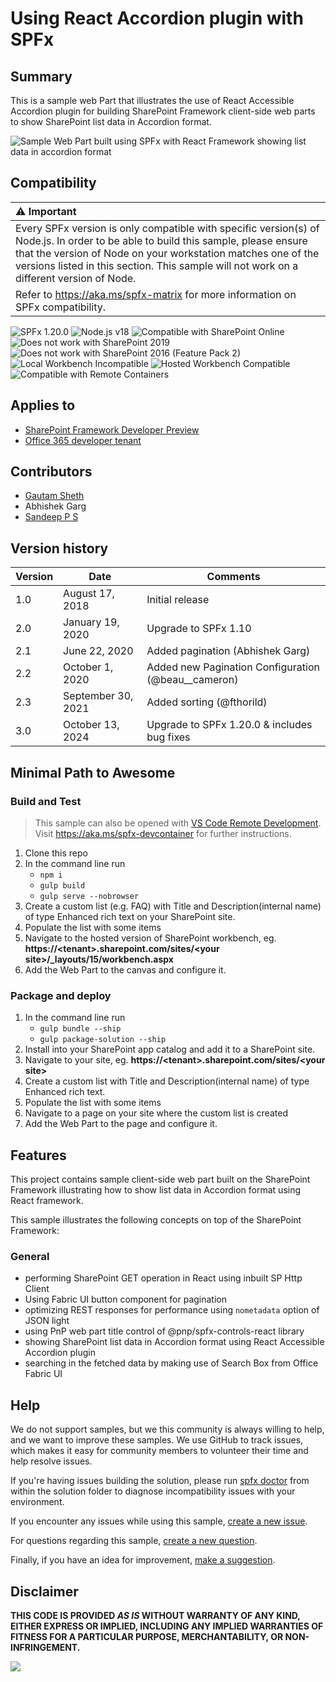 # Using React Accordion plugin with SPFx

## Summary

This is a sample web Part that illustrates the use of React Accessible Accordion plugin for building SharePoint Framework client-side web parts to show SharePoint list data in Accordion format.

![Sample Web Part built using SPFx with React Framework showing list data in accordion format](./assets/AccordionPreview.png)

## Compatibility

| :warning: Important          |
|:---------------------------|
| Every SPFx version is only compatible with specific version(s) of Node.js. In order to be able to build this sample, please ensure that the version of Node on your workstation matches one of the versions listed in this section. This sample will not work on a different version of Node.|
|Refer to <https://aka.ms/spfx-matrix> for more information on SPFx compatibility.   |

![SPFx 1.20.0](https://img.shields.io/badge/SPFx-1.20.0-green.svg) 
![Node.js v18](https://img.shields.io/badge/Node.js-v18-green.svg) 
![Compatible with SharePoint Online](https://img.shields.io/badge/SharePoint%20Online-Compatible-green.svg)
![Does not work with SharePoint 2019](https://img.shields.io/badge/SharePoint%20Server%202019-Incompatible-red.svg "SharePoint Server 2019 requires SPFx 1.4.1 or lower")
![Does not work with SharePoint 2016 (Feature Pack 2)](https://img.shields.io/badge/SharePoint%20Server%202016%20(Feature%20Pack%202)-Incompatible-red.svg "SharePoint Server 2016 Feature Pack 2 requires SPFx 1.1")
![Local Workbench Incompatible](https://img.shields.io/badge/Local%20Workbench-Incompatible-red.svg)
![Hosted Workbench Compatible](https://img.shields.io/badge/Hosted%20Workbench-Compatible-green.svg)
![Compatible with Remote Containers](https://img.shields.io/badge/Remote%20Containers-Compatible-green.svg)

## Applies to

* [SharePoint Framework Developer Preview](https://learn.microsoft.com/sharepoint/dev/spfx/sharepoint-framework-overview)
* [Office 365 developer tenant](https://learn.microsoft.com/sharepoint/dev/spfx/set-up-your-developer-tenant)

## Contributors

* [Gautam Sheth](https://github.com/gautamdsheth)
* Abhishek Garg
* [Sandeep P S](https://github.com/Sandeep-FED)

## Version history

Version|Date|Comments
-------|----|--------
1.0|August 17, 2018|Initial release
2.0|January 19, 2020|Upgrade to SPFx 1.10
2.1|June 22, 2020|Added pagination (Abhishek Garg)
2.2|October 1, 2020 | Added new Pagination Configuration (@beau__cameron)
2.3|September 30, 2021 | Added sorting (@fthorild)
3.0|October 13, 2024 | Upgrade to SPFx 1.20.0 & includes bug fixes

## Minimal Path to Awesome

### Build and Test

>  This sample can also be opened with [VS Code Remote Development](https://code.visualstudio.com/docs/remote/remote-overview). Visit https://aka.ms/spfx-devcontainer for further instructions.

1. Clone this repo
2. In the command line run
    - `npm i`
    - `gulp build`
    - `gulp serve --nobrowser`
3. Create a custom list (e.g. FAQ) with Title and Description(internal name) of type Enhanced rich text on your SharePoint site. 
4. Populate the list with some items
5. Navigate to the hosted version of SharePoint workbench, eg. **https://\<tenant>.sharepoint.com/sites/\<your site>/_layouts/15/workbench.aspx**
6. Add the Web Part to the canvas and configure it.

### Package and deploy

1. In the command line run
    - `gulp bundle --ship`
    - `gulp package-solution --ship`
2. Install into your SharePoint app catalog and add it to a SharePoint site.
3. Navigate to your site, eg. **https://\<tenant>.sharepoint.com/sites/\<your site>**
4. Create a custom list with Title and Description(internal name) of type Enhanced rich text. 
5. Populate the list with some items
6. Navigate to a page on your site where the custom list is created
7. Add the Web Part to the page and configure it.

## Features

This project contains sample client-side web part built on the SharePoint Framework illustrating how to show list data in Accordion format using React framework.

This sample illustrates the following concepts on top of the SharePoint Framework:

### General

- performing SharePoint GET operation in React using inbuilt SP Http Client
- Using Fabric UI button component for pagination
- optimizing REST responses for performance using `nometadata` option of JSON light
- using PnP web part title control of @pnp/spfx-controls-react library
- showing SharePoint list data in Accordion format using React Accessible Accordion plugin
- searching in the fetched data by making use of Search Box from Office Fabric UI


## Help

We do not support samples, but we this community is always willing to help, and we want to improve these samples. We use GitHub to track issues, which makes it easy for  community members to volunteer their time and help resolve issues.

If you're having issues building the solution, please run [spfx doctor](https://pnp.github.io/cli-microsoft365/cmd/spfx/spfx-doctor/) from within the solution folder to diagnose incompatibility issues with your environment.

If you encounter any issues while using this sample, [create a new issue](https://github.com/pnp/sp-dev-fx-webparts/issues/new?assignees=&labels=Needs%3A+Triage+%3Amag%3A%2Ctype%3Abug-suspected%2Csample%3A%20REACT-ACCORDION&template=bug-report.yml&sample=REACT-ACCORDION&authors=@AbhishekGarg%20@gautamdsheth&title=REACT-ACCORDION%20-%20).

For questions regarding this sample, [create a new question](https://github.com/pnp/sp-dev-fx-webparts/issues/new?assignees=&labels=Needs%3A+Triage+%3Amag%3A%2Ctype%3Aquestion%2Csample%3A%20REACT-ACCORDION&template=question.yml&sample=REACT-ACCORDION&authors=@AbhishekGarg%20@gautamdsheth&title=REACT-ACCORDION%20-%20).

Finally, if you have an idea for improvement, [make a suggestion](https://github.com/pnp/sp-dev-fx-webparts/issues/new?assignees=&labels=Needs%3A+Triage+%3Amag%3A%2Ctype%3Aenhancement%2Csample%3A%20REACT-ACCORDION&template=question.yml&sample=REACT-ACCORDION&authors=@AbhishekGarg%20@gautamdsheth&title=REACT-ACCORDION%20-%20).


## Disclaimer

**THIS CODE IS PROVIDED *AS IS* WITHOUT WARRANTY OF ANY KIND, EITHER EXPRESS OR IMPLIED, INCLUDING ANY IMPLIED WARRANTIES OF FITNESS FOR A PARTICULAR PURPOSE, MERCHANTABILITY, OR NON-INFRINGEMENT.**


<img src="https://m365-visitor-stats.azurewebsites.net/sp-dev-fx-webparts/samples/react-accordion" />
